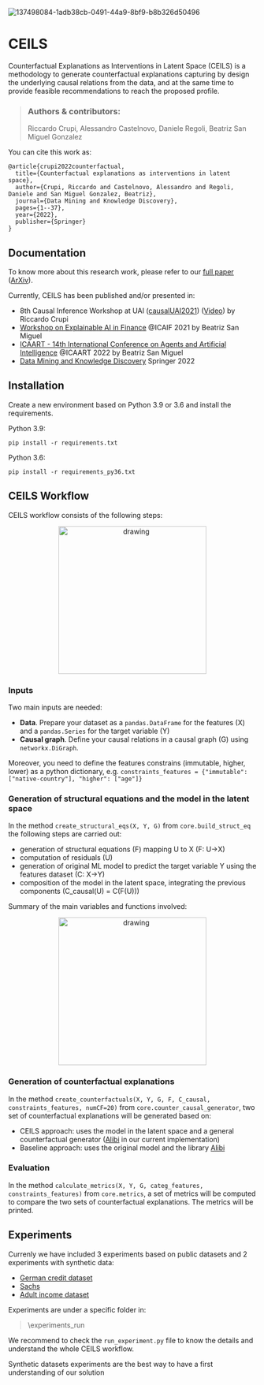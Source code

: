 
![137498084-1adb38cb-0491-44a9-8bf9-b8b326d50496](https://user-images.githubusercontent.com/92588313/137943056-142a3568-02a7-46a8-b1a8-67fc3631ae79.jpg)

# CEILS
Counterfactual Explanations as Interventions in Latent Space (CEILS) is a methodology to generate counterfactual explanations capturing by design the underlying causal relations from the data, and at the same time to provide feasible recommendations to reach the proposed profile.

> ### Authors & contributors:
> Riccardo Crupi, Alessandro Castelnovo, Daniele Regoli, Beatriz San Miguel Gonzalez

You can cite this work as:
```
@article{crupi2022counterfactual,
  title={Counterfactual explanations as interventions in latent space},
  author={Crupi, Riccardo and Castelnovo, Alessandro and Regoli, Daniele and San Miguel Gonzalez, Beatriz},
  journal={Data Mining and Knowledge Discovery},
  pages={1--37},
  year={2022},
  publisher={Springer}
}
```


## Documentation

To know more about this research work, please refer to our [full paper](https://link.springer.com/article/10.1007/s10618-022-00889-2) ([ArXiv](https://arxiv.org/abs/2106.07754)).

Currently, CEILS has been published and/or presented in:
- 8th Causal Inference Workshop at UAI ([causalUAI2021](https://sites.google.com/uw.edu/causaluai2021/home))
  ([Video](https://www.youtube.com/watch?v=adTNX_Um47I)) by Riccardo Crupi</li>
- [Workshop on Explainable AI in Finance](https://sites.google.com/view/2021-workshop-explainable-ai/home) @ICAIF 2021 by Beatriz San Miguel</li>
- [ICAART - 14th International Conference on Agents and Artificial Intelligence](https://www.insticc.org/node/TechnicalProgram/icaart/2022/presentationDetails/107615) @ICAART 2022 by Beatriz San Miguel</li>
- [Data Mining and Knowledge Discovery](https://link.springer.com/article/10.1007/s10618-022-00889-2) Springer 2022



 
## Installation
Create a new environment based on Python 3.9 or 3.6 and install the requirements.

Python 3.9:
```
pip install -r requirements.txt
```

Python 3.6:
```
pip install -r requirements_py36.txt
```

## CEILS Workflow

CEILS workflow consists of the following steps:

<p align="center">
<img src="https://user-images.githubusercontent.com/92302358/140288321-2ca4caf8-2e32-421c-916c-b466d6006663.png" alt="drawing" class="center" width="300" height="300"/>
</p>

### Inputs

Two main inputs are needed:
- **Data**. Prepare your dataset as a ```pandas.DataFrame``` for the features (X) and a ```pandas.Series``` for the target variable (Y)
- **Causal graph**. Define your causal relations in a causal graph (G) using ```networkx.DiGraph```.

Moreover, you need to define the features constrains (immutable, higher, lower) as a python dictionary, e.g. ```constraints_features = {"immutable": ["native-country"], "higher": ["age"]}```

### Generation of structural equations and  the model in the latent space

In the method ```create_structural_eqs(X, Y, G)```  from ```core.build_struct_eq``` the following steps are carried out:
- generation of structural equations (F) mapping U to X (F: U->X)
- computation of residuals (U)
- generation of original ML model to predict the target variable Y using the features dataset (C: X->Y)
- composition of the model in the latent space, integrating the previous components (C_causal(U) = C(F(U)))

Summary of the main variables and functions involved:

<p align="center">
<img src="https://user-images.githubusercontent.com/92302358/140289908-c827961d-f4b7-457d-9bd8-4e8f226fbf4f.png" alt="drawing" class="center" width="300" height="300"/>
</p>

### Generation of counterfactual explanations

In the method ```create_counterfactuals(X, Y, G, F, C_causal, constraints_features, numCF=20)``` from ```core.counter_causal_generator```, two set of counterfactual explanations will be generated based on:
- CEILS approach: uses the model in the latent space and a general counterfactual generator ([Alibi](https://github.com/SeldonIO/alibi) in our current implementation)
- Baseline approach: uses the original model and the library [Alibi](https://github.com/SeldonIO/alibi) 

### Evaluation
In the method ```calculate_metrics(X, Y, G, categ_features, constraints_features)``` from ```core.metrics```, a set of metrics will be computed to compare the two sets of counterfactual explanations.
The metrics will be printed.

## Experiments

Currenly we have included 3 experiments based on public datasets and 2 experiments with synthetic data:
- [German credit dataset](https://archive.ics.uci.edu/ml/datasets/statlog+(german+credit+data))
- [Sachs](https://www.bristol.ac.uk/Depts/Economics/Growth/sachs.htm)
- [Adult income dataset](https://archive.ics.uci.edu/ml/datasets/adult)

Experiments are under a specific folder in:
>\experiments_run

We recommend to check the `run_experiment.py` file to know the details and understand the whole CEILS workflow. 

Synthetic datasets experiments are the best way to have a first understanding of our solution
